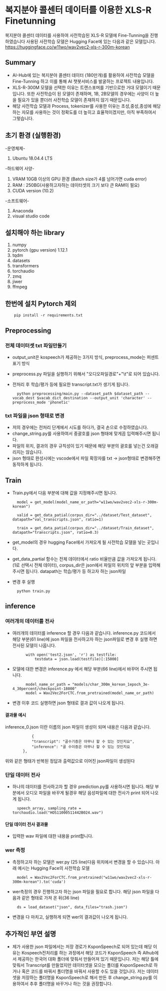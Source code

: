 # 복지분야 콜센터 데이터를 이용한 XLS-R Finetunning
복지분야 콜센터 데이터를 사용하여 사전학습된 XLS-R 모델에 Fine-Tunning을 진행 하였습니다
사용된 사전학습 모델은 Hugging Face에 있는 다음과 같은 모델입니다.
https://huggingface.co/w11wo/wav2vec2-xls-r-300m-korean

## Summary
+ AI-Hub에 있는 복지분야 콜센터 데이터 (180만개)를 활용하여 사전학습 모델을 Fine-Tunning 하고 이를 통해 AI 챗봇서비스를 발굴하는 프로젝트 내용입니다.
+ XLS-R-300M 모델을 선택한 이유는 트랜스포머를 기반으로한 거대 모델이기 때문입니다. 또한 사전학습이 된 모델이 존재하며, 1B, 2B모델의 경우에는 사양이 더 높을 필요가 있을 뿐더러 사전학습 모델이 존재하지 않기 때문입니다.
+ 해당 사전학습 모델과 Process, tokenizer를 사용한 이유는 초성,중성,종성에 해당하는 자모를 사용하는 것이 정확도를 더 높히고 효율적이겠지만, 아직 부족하여서 그렇습니다.

## 초기 환경 (실행환경)
-운영체제- 
1. Ubuntu 18.04.4 LTS

-하드웨어 사양-
1. VRAM 10GB 이상의 GPU 환경 (Batch size가 4를 넘어가면 cuda error)
2. RAM : 250BG(사용하고자하는 데이터셋의 크기 보다 큰 RAM이 필요) 
3. CUDA version (10.2)

-소프트웨어-
1. Anaconda
2. visual studio code

## 설치해야 하는 library
1. numpy
2. pytorch (gpu version) 1.12.1
3. tqdm
4. datasets
5. transformers
6. torchaudio
7. zmq
8. jiwer
9. ffmpeg


## 한번에 설치 Pytorch 제외
        pip install -r requirements.txt


## Preprocessing
### 전체 데이터셋 txt 파일만들기 
+ output_unit은 kospeech가 제공하는 3가지 방식, preprocess_mode는 퍼센트 표기 방식
+ preprocess.py 파일을 실행하기 위해서 "오디오파일경로"+"\t"로 되어 있습니다.
+ 전처리 후 학습/평가 등에 필요한 transcript.txt가 생기게 됩니다.

        python preprocessing/main.py --dataset_path $dataset_path --vocab_dest $vacab_dict_destination --output_unit 'character' --preprocess_mode 'phonetic' 

### txt 파일을 json 형태로 변경
+ 저의 경우에는 전처리 단계에서 시도를 하다가, 결국 손으로 수정하였습니다.
+ change_string.py를 사용하여서 중괄호를 json 형태에 맞게끔 입력해주시면 됩니다.
+ 파일의 위치, 결과의 경우 규칙성이 있기 때문에 해당 부분의 괄호를 넣는건 오래걸리지는 않습니다.
+ json 형태로 완성시에는 vscode에서 파일 확장자를 txt -> json형태로 변경해주면 동작하게 됩니다.

## Train
+ Train.py에서 다음 부분에 대해 값을 지정해주시면 됩니다.
        
        model = get_model(model_name_or_path="w11wo/wav2vec2-xls-r-300m-korean")
        
        valid = get_data_patial(corpus_dir="../dataset/Test_dataset", datapath="val_transcripts.json", ratio=1)
        
        train = get_data_patial(corpus_dir="../dataset/Train_dataset", datapath="transcripts.json", ratio=0.3)
+ get_model의 경우 hugging Face에서 가져오게 될 사전학습 모델을 넣는 곳입니다.
+ get_data_partial 함수는 전체 데이터에서 ratio 비율만큼 값을 가져오게 됩니다. (1로 선택시 전체 데이터), corpus_dir은 json에서 파일의 위치의 앞 부분을 입력해 주시면 됩니다. datapath는 학습/평가 등 하고자 하는 json파일
+ 변경 후 실행 

        python train.py


## inference
### 여러개의 데이터를 전사
+ 여러개의 데이터를 inference 할 경우 다음과 같습니다. inference.py 코드에서 해당 부분(61 line)에 json 파일을 전사하고자 하는 json파일로 변경 후 실행 하면 전사된 모델이 나옵니다.

        	with open('test2.json', 'r') as testfile:
		        testdata = json.load(testfile)[:15000]

+ 모델에 대한 변경은 inference.py 에서 해당 부분(66 line)에서 바꾸어 주시면 됩니다.
        	
            model_name_or_path = "models/char_300m_korean_1epoch_3e-4_30percent/checkpoint-18000"
	        model = Wav2Vec2ForCTC.from_pretrained(model_name_or_path)

+ 변경 이후 코드 실행하면 json 형태로 결과 값이 나오게 됩니다.


#### 결과물 예시
inference_0.json 이란 이름의 json 파일이 생성이 되며 내용은 다음과 같습니다.
                
                {
		        "transcript": "골수기증은 아무나 할 수 있는 것인지요",
		        "inference": "골 수이증은 아무나 할 수 있는 것인지요
	        },
위와 같은 형태가 반복된 정답과 출력값으로 이어진 json파일이 생성된다

### 단일 데이터 전사
+ 하나의 데이터를 전사하고자 할 경우 prediction.py를 사용하시면 됩니다.
    해당 부분에서 오디오 파일을 바꾸게 될경우 해당 음성파일에 대한 전사가 print 되어 나오게 됩니다.

        speech_array, sampling_rate = torchaudio.load("HOS11000511442B024.wav")

#### 단일 데이터 전사 결과물
+ 입력한 wav 파일에 대한 내용을 print합니다.

### wer 측정
+ 측정하고자 하는 모델은 wer.py (25 line)다음 위치에서 변경을 할 수 있습니다. 아래 예시는 Hugging Face의 사전학습 모델
        
        model = Wav2Vec2ForCTC.from_pretrained("w11wo/wav2vec2-xls-r-300m-korean").to('cuda')

+ wer측정의 경우 진행하고자 하는 json 파일을 필요로 합니다. 해당 json 파일을 다음과 같은 형태로 가져 온 뒤(36 line) 
        
        ds = load_dataset("json", data_files="trash.json")

+ 변경을 다 마치고, 실행하게 되면 wer의 결과값이 나오게 됩니다.

## 추가적인 부연 설명
+ 제가 사용한 json 파일에서는 저장 경로가 KsponSpeech로 되어 있는데 해당 이유는 Kospeech전처리를 하는 과정에서 해당 코드가 KsponSpeech 즉 AIhub에서 제공하는 한국어 대화 폴더에 맞춰서 만들어져 있기 때문입니다. 저는 해당 틀에 맞춰서 Transcript를 만들었지만 데이터셋을 모으는 폴더를 KsponSpeech로 하거나 혹은 코드를 바꿔서 폴더명을 바꿔서 사용할 수도 있을 것입니다. 
저는 데이터셋을 저장하는 폴더명을 KsponSpeech로 해서 만든 후 change_string.py를 이용하여서 추후 폴더명을 바꾸거나 하는 것을 권장합니다.